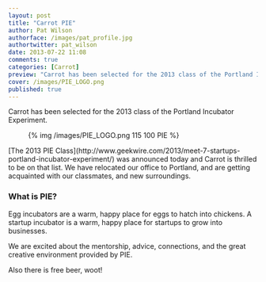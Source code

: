 ```yaml
---
layout: post
title: "Carrot PIE"
author: Pat Wilson
authorface: /images/pat_profile.jpg
authortwitter: pat_wilson
date: 2013-07-22 11:08
comments: true
categories: [Carrot]
preview: "Carrot has been selected for the 2013 class of the Portland Incubator Experiment."
cover: /images/PIE_LOGO.png
published: true
---
```

<p class="lead">Carrot has been selected for the 2013 class of the Portland Incubator Experiment.</p>
<figure class="pull-right">
  {% img /images/PIE_LOGO.png 115 100 PIE %}
</figure>
[The 2013 PIE Class](http://www.geekwire.com/2013/meet-7-startups-portland-incubator-experiment/) was announced today and Carrot is thrilled to be on that list. We have relocated our office to Portland, and are getting acquainted with our classmates, and new surroundings.

### What is PIE?

Egg incubators are a warm, happy place for eggs to hatch into chickens. A startup incubator is a warm, happy place for startups to grow into businesses.

We are excited about the mentorship, advice, connections, and the great creative environment provided by PIE.

Also there is free beer, woot!
